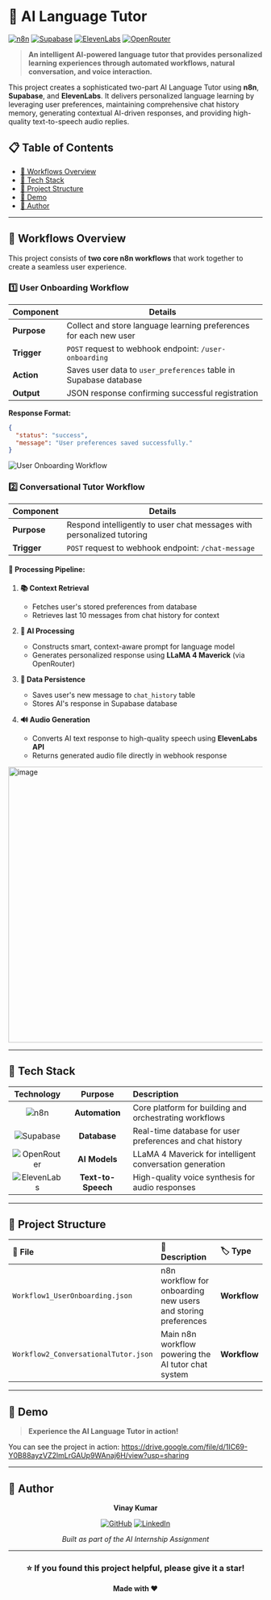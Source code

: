 # 🧠 AI Language Tutor

[![n8n](https://img.shields.io/badge/n8n-Automation-FF6B6B?style=for-the-badge&logo=n8n)](https://n8n.io/)
[![Supabase](https://img.shields.io/badge/Supabase-Database-3ECF8E?style=for-the-badge&logo=supabase)](https://supabase.com/)
[![ElevenLabs](https://img.shields.io/badge/ElevenLabs-TTS-9333EA?style=for-the-badge)](https://elevenlabs.io/)
[![OpenRouter](https://img.shields.io/badge/OpenRouter-AI%20Models-FF4081?style=for-the-badge)](https://openrouter.ai/)

> **An intelligent AI-powered language tutor that provides personalized learning experiences through automated workflows, natural conversation, and voice interaction.**

This project creates a sophisticated two-part AI Language Tutor using **n8n**, **Supabase**, and **ElevenLabs**. It delivers personalized language learning by leveraging user preferences, maintaining comprehensive chat history memory, generating contextual AI-driven responses, and providing high-quality text-to-speech audio replies.

## 📋 Table of Contents

- [🚀 Workflows Overview](#-workflows-overview)
- [🧩 Tech Stack](#-tech-stack)
- [🧰 Project Structure](#-project-structure)
- [🎥 Demo](#-demo)
- [👤 Author](#-author)

---

## 🚀 Workflows Overview
This project consists of **two core n8n workflows** that work together to create a seamless user experience.

### 1️⃣ User Onboarding Workflow

| Component | Details |
|-----------|---------|
| **Purpose** | Collect and store language learning preferences for each new user |
| **Trigger** | `POST` request to webhook endpoint: `/user-onboarding` |
| **Action** | Saves user data to `user_preferences` table in Supabase database |
| **Output** | JSON response confirming successful registration |

**Response Format:**
```json
{
  "status": "success",
  "message": "User preferences saved successfully."
}
```

![User Onboarding Workflow](https://github.com/user-attachments/assets/09152d1d-40ff-40fb-ad23-c04c45f35857)

### 2️⃣ Conversational Tutor Workflow

| Component | Details |
|-----------|---------|
| **Purpose** | Respond intelligently to user chat messages with personalized tutoring |
| **Trigger** | `POST` request to webhook endpoint: `/chat-message` |

#### 🔄 **Processing Pipeline:**

1. **📚 Context Retrieval**
   - Fetches user's stored preferences from database
   - Retrieves last 10 messages from chat history for context

2. **🤖 AI Processing**
   - Constructs smart, context-aware prompt for language model
   - Generates personalized response using **LLaMA 4 Maverick** (via OpenRouter)

3. **💾 Data Persistence**
   - Saves user's new message to `chat_history` table
   - Stores AI's response in Supabase database

4. **🔊 Audio Generation**
   - Converts AI text response to high-quality speech using **ElevenLabs API**
   - Returns generated audio file directly in webhook response

<img width="1583" height="547" alt="image" src="https://github.com/user-attachments/assets/332d58c8-29cc-4f44-9356-83f779cc6d4c" />

---

## 🧩 Tech Stack

<div align="center">

| Technology | Purpose | Description |
|:----------:|:-------:|:------------|
| ![n8n](https://img.shields.io/badge/n8n-FF6B6B?style=for-the-badge&logo=n8n&logoColor=white) | **Automation** | Core platform for building and orchestrating workflows |
| ![Supabase](https://img.shields.io/badge/Supabase-3ECF8E?style=for-the-badge&logo=supabase&logoColor=white) | **Database** | Real-time database for user preferences and chat history |
| ![OpenRouter](https://img.shields.io/badge/OpenRouter-FF4081?style=for-the-badge) | **AI Models** | LLaMA 4 Maverick for intelligent conversation generation |
| ![ElevenLabs](https://img.shields.io/badge/ElevenLabs-9333EA?style=for-the-badge) | **Text-to-Speech** | High-quality voice synthesis for audio responses |

</div>

---

## 🧰 Project Structure

| 📁 File | 📝 Description | 🏷️ Type |
|:---------|:---------------|:---------|
| `Workflow1_UserOnboarding.json` | n8n workflow for onboarding new users and storing preferences | **Workflow** |
| `Workflow2_ConversationalTutor.json` | Main n8n workflow powering the AI tutor chat system | **Workflow** |
---

## 🎥 Demo

> **Experience the AI Language Tutor in action!**

You can see the project in action:
https://drive.google.com/file/d/1IC69-Y0B88ayzVZ2lmLrGAUp9WAnaj6H/view?usp=sharing


---

## 👤 Author

<div align="center">

**Vinay Kumar**

[![GitHub](https://img.shields.io/badge/GitHub-100000?style=for-the-badge&logo=github&logoColor=white)](https://github.com/Vinay-kumar-code)
[![LinkedIn](https://img.shields.io/badge/LinkedIn-0077B5?style=for-the-badge&logo=linkedin&logoColor=white)](https://www.linkedin.com/in/vinay-kumar-balisetti)

*Built as part of the AI Internship Assignment*

</div>

---

<div align="center">

### ⭐ If you found this project helpful, please give it a star!

**Made with ❤️**

</div>
